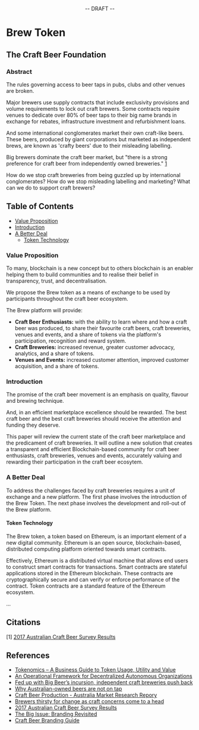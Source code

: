 <p align="center">
-- DRAFT --
</p>

<p align="center">
  <h1>Brew Token</h1>
</p>

<p align="center">
<h2>The Craft Beer Foundation</h2>
</p>

<p align="center">
<h3>Abstract</h3>
</p>

The rules governing access to beer taps in pubs, clubs and other venues are broken. 

Major brewers use supply contracts that include exclusivity provisions and volume requirements to lock out craft 
brewers. Some contracts require venues to dedicate over 80% of beer taps to their big name brands in exchange for 
rebates, infrastructure investment and refurbishment loans. 

And some international conglomerates market their own craft-like beers. These beers, produced by giant corporations but
marketed as independent brews, are known as 'crafty beers' due to their misleading labelling.

Big brewers dominate the craft beer market, but "there is a strong preference for craft beer from independently 
owned breweries." [1](#citations)
 
How do we stop craft breweries from being guzzled up by international conglomerates? 
How do we stop misleading labelling and marketing? 
What can we do to support craft brewers?

## Table of Contents

- [Value Proposition](#value-proposition)
- [Introduction](#introduction)
- [A Better Deal](#a-new-deal)
  - [Token Technology](#token-technology)

### Value Proposition

To many, blockchain is a new concept but to others blockchain is an enabler helping them to build communities and to
realise their belief in transparency, trust, and decentralisation.

We propose the Brew token as a means of exchange to be used by participants throughout the craft beer ecosystem.

The Brew platform will provide:

- <strong>Craft Beer Enthusiasts:</strong> with the ability to learn where and how a craft beer was produced, to 
  share their favourite craft beers, craft breweries, venues and events, and a share of tokens via the platform's 
  participation, recognition and reward system.
- <strong>Craft Breweries:</strong> increased revenue, greater customer advocacy, analytics, and a share of tokens.
- <strong>Venues and Events:</strong> increased customer attention, improved customer acquisition, and a share of tokens.

### Introduction

The promise of the craft beer movement is an emphasis on quality, flavour and brewing technique.

And, in an efficient marketplace excellence should be rewarded. The best craft beer and the best craft breweries 
should receive the attention and funding they deserve.

This paper will review the current state of the craft beer marketplace and the predicament of craft breweries.
It will outline a new solution that creates a transparent and efficient Blockchain-based community for craft beer 
enthusiasts, craft breweries, venues and events, accurately valuing and rewarding their participation in the 
craft beer ecosytem.

### A Better Deal

To address the challenges faced by craft breweries requires a unit of exchange and a new platform. The first phase
involves the introduction of the Brew Token. The next phase involves the development and roll-out of the Brew platform.

#### Token Technology

The Brew token, a token based on Ethereum, is an important element of a new digital community.
Ethereum is an open source, blockchain-based, distributed computing platform oriented towards smart contracts.

Effectively, Ethereum is a distributed virtual machine that allows end users to construct smart contracts for
transactions. Smart contracts are stateful applications stored in the Ethereum blockchain. These contracts are
cryptographically secure and can verify or enforce performance of the contract. Token contracts are a standard feature
of the Ethereum ecosystem.

...

## Citations

[1] [2017 Australian Craft Beer Survey Results](https://www.beercartel.com.au/blog/2017-australian-craft-beer-survey-results/)

## References

- [Tokenomics – A Business Guide to Token Usage, Utility and Value](http://web.archive.org/web/20170610165225/http://startupmanagement.org/2017/06/10/tokenomics-a-business-guide-to-token-usage-utility-and-value/)
- [An Operational Framework for Decentralized Autonomous Organizations](http://web.archive.org/web/20160110194852/http://startupmanagement.org:80/2015/02/04/an-operational-framework-for-decentralized-autonomous-organizations/)
- [Fed up with Big Beer’s incursion, independent craft breweries push back](https://www.cnbc.com/2018/02/03/fed-up-with-big-beers-incursion-independent-craft-breweries-push-back.html)
- [Why Australian-owned beers are not on tap](https://www.choice.com.au/food-and-drink/drinks/alcohol/articles/why-australian-owned-beers-are-not-on-tap)
- [Craft Beer Production - Australia Market Research Repory](http://www.ibisworld.com.au/industry-trends/specialised-market-research-reports/consumer-goods-services/craft-beer-production.html)
- [Brewers thirsty for change as craft concerns come to a head](http://www.abc.net.au/radionational/programs/blueprintforliving/craft-beer-industry-concerns-come-to-a-head/6512740)
- [2017 Australian Craft Beer Survey Results](https://www.beercartel.com.au/blog/2017-australian-craft-beer-survey-results/)
- [The Big Issue: Branding Revisited](https://craftypint.com/news/1596/The_Big_Issue_Branding_Revisited)
- [Craft Beer Branding Guide](https://craftbeerbrandingguide.com/)
